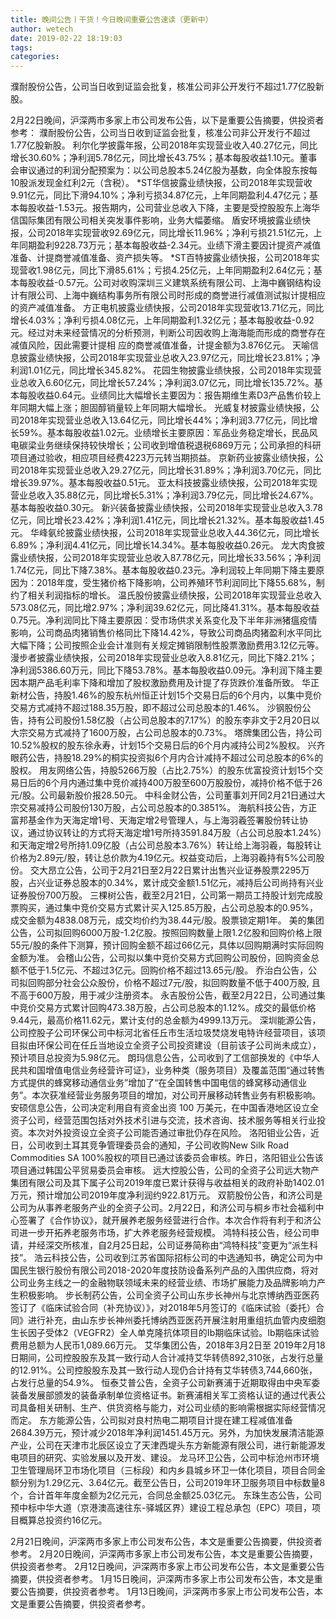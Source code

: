 ```yaml
---
title: 晚间公告丨干货！今日晚间重要公告速读（更新中）
author: wetech
date: 2019-02-22 18:19:03
tags: 
categories: 
---
```

濮耐股份公告，公司当日收到证监会批复，核准公司非公开发行不超过1.77亿股新股。
<!-- more -->
2月22日晚间，沪深两市多家上市公司发布公告，以下是重要公告摘要，供投资者参考：
濮耐股份公告，公司当日收到证监会批复，核准公司非公开发行不超过1.77亿股新股。
利尔化学披露年报，公司2018年实现营业收入40.27亿元，同比增长30.60%；净利润5.78亿元，同比增长43.75%；基本每股收益1.10元。董事会审议通过的利润分配预案为：以公司总股本5.24亿股为基数，向全体股东按每10股派发现金红利2元（含税）。
*ST华信披露业绩快报，公司2018年实现营收9.91亿元，同比下滑94.10%；净利亏损34.87亿元，上年同期盈利4.47亿元；基本每股收益-1.53元。报告期内，公司营业总收入下降，主要是受控股股东上海华信国际集团有限公司相关突发事件影响，业务大幅萎缩。
盾安环境披露业绩快报，公司2018年实现营收92.69亿元，同比增长11.96%；净利亏损21.51亿元，上年同期盈利9228.73万元；基本每股收益-2.34元。业绩下滑主要因计提资产减值准备、计提商誉减值准备、资产损失等。
*ST百特披露业绩快报，公司2018年实现营收1.98亿元，同比下滑85.61%；亏损4.25亿元，上年同期盈利2.64亿元；基本每股收益-0.57元。公司对收购深圳三义建筑系统有限公司、上海中巍钢结构设计有限公司、上海中巍结构事务所有限公司时形成的商誉进行减值测试拟计提相应的资产减值准备。
方正电机披露业绩快报，公司2018年实现营收13.71亿元，同比增长4.03%；净利亏损4.08亿元，上年同期盈利1.32亿元；基本每股收益-0.92元。经过对未来经营情况的分析预测，判断公司因收购上海海能而形成的商誉存在减值风险，因此需要计提相 应的商誉减值准备，计提金额为3.876亿元。
天喻信息披露业绩快报，公司2018年实现营业总收入23.97亿元，同比增长23.81%；净利润1.01亿元，同比增长345.82%。
花园生物披露业绩快报，公司2018年实现营业总收入6.60亿元，同比增长57.24%；净利润3.07亿元，同比增长135.72%。基本每股收益0.64元。业绩同比大幅增长主要因为：报告期维生素D3产品售价较上年同期大幅上涨；胆固醇销量较上年同期大幅增长。
光威复材披露业绩快报，公司2018年实现营业总收入13.64亿元，同比增长44%；净利润3.77亿元，同比增长59%。基本每股收益1.02元。业绩增长主要原因：军品业务稳定增长，民品风电碳梁业务继续保持较快增长；公司收到增值税退税6869万元；公司承担的科研项目通过验收，相应项目经费4223万元转当期损益。
京新药业披露业绩快报，公司2018年实现营业总收入29.27亿元，同比增长31.89%；净利润3.70亿元，同比增长39.97%。基本每股收益0.51元。
亚太科技披露业绩快报，公司2018年实现营业总收入35.88亿元，同比增长5.31%；净利润3.79亿元，同比增长24.67%。基本每股收益0.30元。
新兴装备披露业绩快报，公司2018年实现营业总收入3.78亿元，同比增长23.42%；净利润1.41亿元，同比增长21.32%。基本每股收益1.45元。
华峰氨纶披露业绩快报，公司2018年实现营业总收入44.36亿元，同比增长6.89%；净利润4.41亿元，同比增长14.34%。基本每股收益0.26元。
龙大肉食披露业绩快报，公司2018年实现营业总收入87.78亿元，同比增长33.56%；净利润1.74亿元，同比下降7.38%。基本每股收益0.23元。净利润较上年同期下降主要原因为：2018年度，受生猪价格下降影响，公司养殖环节利润同比下降55.68%，制约了相关利润指标的增长。
温氏股份披露业绩快报，公司2018年实现营业总收入573.08亿元，同比增2.97%；净利润39.62亿元，同比降41.31%。基本每股收益0.75元。净利润同比下降主要原因：受市场供求关系变化及下半年非洲猪瘟疫情影响，公司商品肉猪销售价格同比下降14.42%，导致公司商品肉猪盈利水平同比大幅下降；公司按照企业会计准则有关规定摊销限制性股票激励费用3.12亿元等。
漫步者披露业绩快报，公司2018年实现营业总收入8.81亿元，同比下降2.21%；净利润5386.60万元，同比下降53.78%。基本每股收益0.09元。净利润下降主要因本期产品毛利率下降和增加了股权激励费用及计提了存货跌价准备所致。
华正新材公告，持股1.46%的股东杭州恒正计划15个交易日后的6个月内，以集中竞价交易方式减持不超过188.35万股，即不超过公司总股本的1.46%。
沙钢股份公告，持有公司股份1.58亿股（占公司总股本的7.17%）的股东李非文于2月20日以大宗交易方式减持了1600万股，占公司总股本的0.73%。
塔牌集团公告，持公司10.52%股权的股东徐永寿，计划15个交易日后的6个月内减持公司2%股权。
兴齐眼药公告，持股18.29%的桐实投资拟6个月内合计减持不超过公司总股本的6%的股权。
用友网络公告，持股5266万股（占比2.75%）的股东优富投资计划15个交易日后的6个月内通过集中竞价减持400万股至600万股股份，减持价格不低于26元/股。公司最新股价报28.50元。
中科金财公告，公司董事刘开同2月21日通过大宗交易减持公司股份130万股，占公司总股本的0.3851%。
海航科技公告，方正富邦基金作为天海定增1号、天海定增2号管理人，与上海羽羲签署股份转让协议，通过协议转让的方式将天海定增1号所持3591.84万股（占公司总股本1.24%）和天海定增2号所持1.09亿股（占公司总股本3.76%）转让给上海羽羲，每股转让价格为2.89元/股，转让总价款为4.19亿元。权益变动后，上海羽羲持有5%公司股份。
交大昂立公告，公司于2月21日至2月22日累计出售兴业证券股票2295万股，占兴业证券总股本的0.34%，累计成交金额1.51亿元，减持后公司尚持有兴业证券股份700万股。
三棵树公告，截至2月21日，公司第一期员工持股计划完成股票购买，通过集中竞价交易方式累计买入125.85万股，占公司总股本的0.95%，成交金额为4838.08万元，成交均价约为38.44元/股。股票锁定期1年。
美的集团公告，公司拟回购6000万股-1.2亿股。按照回购数量上限1.2亿股和回购价格上限55元/股的条件下测算，预计回购金额不超过66亿元，具体以回购期满时实际回购金额为准。
会稽山公告，公司拟以集中竞价交易方式回购公司股份，回购资金总额不低于1.5亿元、不超过3亿元。回购价格不超过13.65元/股。
乔治白公告，公司拟回购部分社会公众股份，价格不超过7元/股，拟回购数量不低于400万股, 且不高于600万股，用于减少注册资本。
永吉股份公告，截至2月22日，公司通过集中竞价交易方式累计回购473.38万股，占公司总股本的1.12%。成交的最低价格9.44元，最高价格11.62元，累计支付的总金额为4999.13万元。
深圳能源公告，公司控股子公司环保公司中标河北省任丘市生活垃圾焚烧发电特许经营项目，该项目拟由环保公司在任丘当地设立全资子公司投资建设（目前该子公司尚未成立），预计项目总投资为5.98亿元。
朗玛信息公告，公司收到了工信部换发的《中华人民共和国增值电信业务经营许可证》，业务种类（服务项目）及覆盖范围“通过转售方式提供的蜂窝移动通信业务”增加了“在全国转售中国电信的蜂窝移动通信业务”。本次获准经营业务服务项目的增加，对公司开展移动转售业务有积极影响。
安硕信息公告，公司决定利用自有资金出资 100 万美元，在中国香港地区设立全资子公司，经营范围包括对外技术引进与交流，技术咨询、技术服务等相关行业投资。本次对外投资设立全资子公司能否通过审批仍存在风险。
洛阳钼业公告，近日，公司收到土耳其竞争管理委员会的通知，子公司收购New Silk Road Commodities SA 100%股权的项目已通过该委员会审核。昨日，洛阳钼业公告该项目通过韩国公平贸易委员会审核。
远大控股公告，公司的全资子公司远大物产集团有限公司及其下属子公司2019年度已累计获得与收益相关的政府补助1402.01万元，预计增加公司2019年度净利润约922.81万元。
双箭股份公告，和济公司是公司为从事养老服务产业的全资子公司。2月22日，和济公司与桐乡市社会福利中心签署了《合作协议》，就开展养老服务经营进行合作。本次合作将有利于和济公司进一步开拓养老服务市场，扩大养老服务经营规模。
鸿特科技公告，经公司申请，并经深交所核准，自2月25日起，公司证券简称由“鸿特科技”变更为“派生科技”。
浩云科技公告，公司收到江苏省国际招标公司的中选通知书，确定公司为中国民生银行股份有限公司2018-2020年度技防设备系列产品的入围供应商，将对公司业务主线之一的金融物联领域未来的经营业绩、市场扩展能力及品牌影响力产生积极影响。
步长制药公告，公司全资子公司山东步长神州与北京博纳西亚医药签订了《临床试验合同（补充协议）》，对2018年5月签订的《临床试验（委托）合同》进行补充，由山东步长神州委托博纳西亚医药开展注射用重组抗血管内皮细胞生长因子受体2（VEGFR2）全人单克隆抗体项目的Ⅰb期临床试验。Ⅰb期临床试验费用总额为人民币1,089.66万元。
艾华集团公告，2018年3月2日至 2019年2月18日期间，公司控股股东及其一致行动人合计减持艾华转债892,310张，占发行总量的12.91%。公司控股股东及其一致行动人现仍合计持有艾华转债3,744,660张，占发行总量的54.9%。
恒泰艾普公告，全资子公司新赛浦于近期取得由中央军委装备发展部颁发的装备承制单位资格证书。新赛浦相关军工资格认证的通过代表公司具备相关研制、生产、供货资格与能力，对公司业绩的影响需根据实际经营情况而定。
东方能源公告，公司拟对良村热电二期项目计提在建工程减值准备2684.39万元，预计减少2018年净利润1451.45万元。另外，为加快发展清洁能源产业，公司在天津市北辰区设立了天津西堤头东方新能源有限公司，进行新能源发电项目的研究、实验发展以及开发、建设。
龙马环卫公告，公司中标沧州市环境卫生管理局环卫市场化项目（三标段）和内乡县城乡环卫一体化项目，项目合同金额分别为1.29亿元、3.64亿元。截至公告日，公司2019年环卫服务项目中标数量8个，合计首年年度金额为2亿元元，合同总金额25.03亿元。
东珠生态公告，公司预中标中华大道（京港澳高速往东-驿城区界）建设工程总承包（EPC）项目，项目概算总投资约16亿元。
 
 
2月21日晚间，沪深两市多家上市公司发布公告，本文是重要公告摘要，供投资者参考。
2月20日晚间，沪深两市多家上市公司发布公告，本文是重要公告摘要，供投资者参考。
2月12日晚间，沪深两市多家上市公司发布公告，本文是重要公告摘要，供投资者参考。
1月15日晚间，沪深两市多家上市公司发布公告，本文是重要公告摘要，供投资者参考。
1月13日晚间，沪深两市多家上市公司发布公告，本文是重要公告摘要，供投资者参考。
